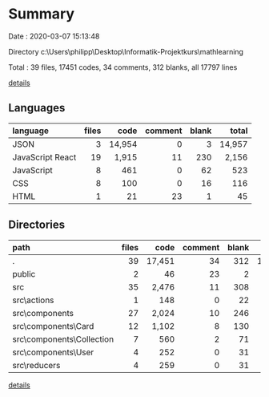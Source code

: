 # Summary

Date : 2020-03-07 15:13:48

Directory c:\Users\philipp\Desktop\Informatik-Projektkurs\mathlearning

Total : 39 files,  17451 codes, 34 comments, 312 blanks, all 17797 lines

[details](details.md)

## Languages
| language | files | code | comment | blank | total |
| :--- | ---: | ---: | ---: | ---: | ---: |
| JSON | 3 | 14,954 | 0 | 3 | 14,957 |
| JavaScript React | 19 | 1,915 | 11 | 230 | 2,156 |
| JavaScript | 8 | 461 | 0 | 62 | 523 |
| CSS | 8 | 100 | 0 | 16 | 116 |
| HTML | 1 | 21 | 23 | 1 | 45 |

## Directories
| path | files | code | comment | blank | total |
| :--- | ---: | ---: | ---: | ---: | ---: |
| . | 39 | 17,451 | 34 | 312 | 17,797 |
| public | 2 | 46 | 23 | 2 | 71 |
| src | 35 | 2,476 | 11 | 308 | 2,795 |
| src\actions | 1 | 148 | 0 | 22 | 170 |
| src\components | 27 | 2,024 | 10 | 246 | 2,280 |
| src\components\Card | 12 | 1,102 | 8 | 130 | 1,240 |
| src\components\Collection | 7 | 560 | 2 | 71 | 633 |
| src\components\User | 4 | 252 | 0 | 31 | 283 |
| src\reducers | 4 | 259 | 0 | 31 | 290 |

[details](details.md)
